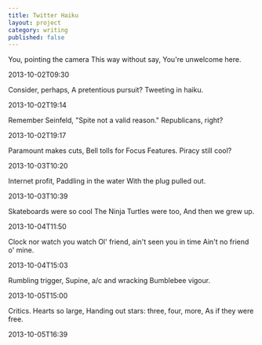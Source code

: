```yaml
---
title: Twitter Haiku
layout: project
category: writing
published: false
---
```

You, pointing the camera
This way without say,
You're unwelcome here.

2013-10-02T09:30

Consider, perhaps,
A pretentious pursuit?
Tweeting in haiku.

2013-10-02T19:14

Remember Seinfeld,
"Spite not a valid reason."
Republicans, right?

2013-10-02T19:17

Paramount makes cuts,
Bell tolls for Focus Features.
Piracy still cool?

2013-10-03T10:20

Internet profit,
Paddling in the water
With the plug pulled out.

2013-10-03T10:39

Skateboards were so cool
The Ninja Turtles were too,
And then we grew up.

2013-10-04T11:50

Clock nor watch you watch
Ol' friend, ain't seen you in time
Ain't no friend o' mine.

2013-10-04T15:03

Rumbling trigger,
Supine, a/c and wracking
Bumblebee vigour.

2013-10-05T15:00

Critics. Hearts so large,
Handing out stars: three, four, more,
As if they were free.

2013-10-05T16:39
